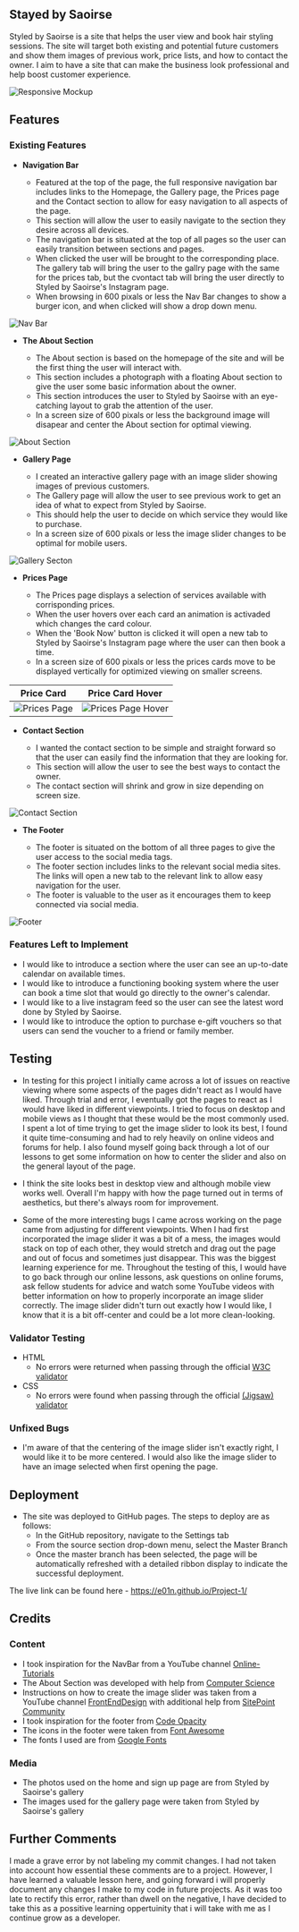 ## Stayed by Saoirse 

 Styled by Saoirse is a site that helps the user view and book hair styling sessions. The site will target both existing and potential future customers and show them images of previous work, price lists, and how to contact the owner. 
 I aim to have a site that can make the business look professional and help boost customer experience.

 
![Responsive Mockup](assets/media/Landing-Page.png)

## Features 


### Existing Features

- __Navigation Bar__

  - Featured at the top of the page, the full responsive navigation bar includes links to  the Homepage, the Gallery page, the Prices page and the Contact section to allow for easy navigation to all aspects of the page.
  - This section will allow the user to easily navigate to the section they desire across all devices. 
  - The navigation bar is situated at the top of all pages so the user can easily transition between sections and pages.
  - When clicked the user will be brought to the corresponding place. The gallery tab will bring the user to the gallry page with the same for the prices tab, but the cvontact tab will bring the user directly to Styled by Saoirse's Instagram page.
  - When browsing in 600 pixals or less the Nav Bar changes to show a burger icon, and when clicked will show a drop down menu.

![Nav Bar](assets/media/Nav-Bar.png)

- __The About Section__

  - The About section is based on the homepage of the site and will be the first thing the user will interact with.
  - This section includes a photograph with a floating About section to give the user some basic information about the owner. 
  - This section introduces the user to Styled by Saoirse with an eye-catching layout to grab the attention of the user.
  - In a screen size of 600 pixals or less the background image will disapear and center the About section for optimal viewing.

![About Section](assets/media/About.png)

- __Gallery Page__

  - I created an interactive gallery page with an image slider showing images of previous customers.
  - The Gallery page will allow the user to see previous work to get an idea of what to expect from Styled by Saoirse. 
  - This should help the user to decide on which service they would like to purchase. 
  - In a screen size of 600 pixals or less the image slider changes to be optimal for mobile users.

![Gallery Secton](assets/media/Gallery.png)

- __Prices Page__

  - The Prices page displays a selection of services available with corrisponding prices.
  - When the user hovers over each card an animation is activaded which changes the card colour.
  - When the 'Book Now' button is clicked it will open a new tab to Styled by Saoirse's Instagram page where the user can then book a time.
  - In a screen size of 600 pixals or less the prices cards move to be displayed vertically for optimized viewing on smaller screens.

Price Card             |  Price Card Hover
:-------------------------:|:-------------------------:
![Prices Page](assets/media/Prices.png)  |  ![Prices Page Hover](assets/media/Prices-Hover.png)

- __Contact Section__

  - I wanted the contact section to be simple and straight forward so that the user can easily find the information that they are looking for.
  - This section will allow the user to see the best ways to contact the owner. 
  - The contact section will shrink and grow in size depending on screen size.

![Contact Section](assets/media/Contact.png)

- __The Footer__ 

  - The footer is situated on the bottom of all three pages to give the user access to the social media tags.
  - The footer section includes links to the relevant social media sites. The links will open a new tab to the relevant link to allow easy navigation for the user. 
  - The footer is valuable to the user as it encourages them to keep connected via social media.

![Footer](assets/media/Footer.png)


### Features Left to Implement

- I would like to introduce a section where the user can see an up-to-date calendar on available times.
- I would like to introduce a functioning booking system where the user can book a time slot that would go directly to the owner's calendar.
- I would like to a live instagram feed so the user can see the latest word done by Styled by Saoirse.
- I would like to introduce the option to purchase e-gift vouchers so that users can send the voucher to a friend or family member.

## Testing 

- In testing for this project I initially came across a lot of issues on reactive viewing where some aspects of the pages didn't react as I would have liked. Through trial and error, I eventually got the pages to react as I would have liked in different viewpoints. 
I tried to focus on desktop and mobile views as I thought that these would be the most commonly used. 
I spent a lot of time trying to get the image slider to look its best, I found it quite time-consuming and had to rely heavily on online videos and forums for help. 
I also found myself going back through a lot of our lessons to get some information on how to center the slider and also on the general layout of the page.

- I think the site looks best in desktop view and although mobile view works well. Overall I'm happy with how the page turned out in terms of aesthetics, but there's always room for improvement.

- Some of the more interesting bugs I came across working on the page came from adjusting for different viewpoints. When I had first incorporated the image slider it was a bit of a mess, the images would stack on top of each other, they would stretch and drag out the page and out of focus and sometimes just disappear. This was the biggest learning experience for me. Throughout the testing of this, I would have to go back through our online lessons, ask questions on online forums, ask fellow students for advice and watch some YouTube videos with better information on how to properly incorporate an image slider correctly. The image slider didn't turn out exactly how I would like, I know that it is a bit off-center and could be a lot more clean-looking.


### Validator Testing 

- HTML
  - No errors were returned when passing through the official [W3C validator](https://validator.w3.org/nu/?doc=https%3A%2F%2Fe01n.github.io%2FProject-1%2F)
- CSS
  - No errors were found when passing through the official [(Jigsaw) validator](https://jigsaw.w3.org/css-validator/validator?uri=https%3A%2F%2Fe01n.github.io%2FProject-1%2F&profile=css3svg&usermedium=all&warning=1&vextwarning=&lang=en)

### Unfixed Bugs

- I'm aware of that the centering of the image slider isn't exactly right, I would like it to be more centered. I would also like the image slider to have an image selected when first opening the page.

## Deployment

- The site was deployed to GitHub pages. The steps to deploy are as follows: 
  - In the GitHub repository, navigate to the Settings tab 
  - From the source section drop-down menu, select the Master Branch
  - Once the master branch has been selected, the page will be automatically refreshed with a detailed ribbon display to indicate the successful deployment. 

The live link can be found here - https://e01n.github.io/Project-1/ 


## Credits 

### Content 

- I took inspiration for the NavBar from a YouTube channel [Online-Tutorials](https://www.youtube.com/watch?v=kEt5DCHeyJo&list=LL&index=8&t=199s&ab_channel=OnlineTutorials)
- The About Section was developed with help from [Computer Science](https://www.youtube.com/watch?v=pt26fbKaoqM&ab_channel=ComputerScience)
- Instructions on how to create the image slider was taken from a YouTube channel [FrontEndDesign](https://www.youtube.com/watch?v=yirix3tA61Q&ab_channel=FrontEndDesign) with additional help from [SitePoint Community](https://www.sitepoint.com/community/t/trying-to-prevent-an-image-slider-from-stretching-page-horizontally/383856)
- I took inspiration for the footer from [Code Opacity](https://www.youtube.com/watch?v=zdA3qZNH1vc&t=116s&ab_channel=CodeOpacity)
- The icons in the footer were taken from [Font Awesome](https://fontawesome.com/)
- The fonts I used are from [Google Fonts](https://fonts.google.com/)
### Media

- The photos used on the home and sign up page are from Styled by Saoirse's gallery 
- The images used for the gallery page were taken from Styled by Saoirse's gallery

## Further Comments

I made a grave error by not labeling my commit changes. I had not taken into account how essential these comments are to a project. However, I have learned a valuable lesson here, and going forward i will properly document any changes I make to my code in future projects. As it was too late to rectify this error, rather than dwell on the negative, I have decided to take this as a possitive learning oppertuinity that i will take with me as I continue grow as a developer.
